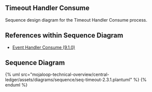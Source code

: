 ## Timeout Handler Consume

Sequence design diagram for the Timeout Handler Consume process.

## References within Sequence Diagram

* [Event Handler Consume (9.1.0)](../central-event-processor/9.1.0-event-handler-placeholder.md)

## Sequence Diagram

{% uml src="mojaloop-technical-overview/central-ledger/assets/diagrams/sequence/seq-timeout-2.3.1.plantuml" %}
{% enduml %}